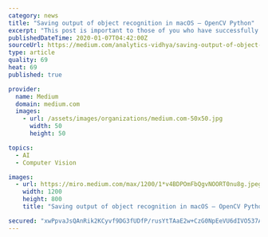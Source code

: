 ```yaml
---
category: news
title: "Saving output of object recognition in macOS — OpenCV Python"
excerpt: "This post is important to those of you who have successfully worked on your object detection task. I did some research on the process of saving the output of object detection on OpenCV in Python ..."
publishedDateTime: 2020-01-07T04:42:00Z
sourceUrl: https://medium.com/analytics-vidhya/saving-output-of-object-recognition-in-macos-opencv-python-5914bb5d9ca8
type: article
quality: 69
heat: 69
published: true

provider:
  name: Medium
  domain: medium.com
  images:
    - url: /assets/images/organizations/medium.com-50x50.jpg
      width: 50
      height: 50

topics:
  - AI
  - Computer Vision

images:
  - url: https://miro.medium.com/max/1200/1*v4BDPOmFbQgvNOORT0nu8g.jpeg
    width: 1200
    height: 800
    title: "Saving output of object recognition in macOS — OpenCV Python"

secured: "xwPpvaJsQAnRik2KCyvf9DG3fUDfP/rusYtTAaE2w+CzG0NpEeVU6dIVO537AQ5dJpGqALB5VZRWRgWeNECmqYTLWbqFnG0kpG1q6WN+s61zLvycQ+vH6JoIaY1Yg8WKerDvlvTpTZeTAU7SiP6l1SPzR7/XQJoSwZNKvJLY3553JBSjBaJu5IljE5LYp0MDlnqUn0RrAp2KtPINYNgfnk9fXArLXjs2pfAXQNYR5Ohkqj8p67AlmnFC5aPyt2JUs2I9ZQu6ioOAqtoyCjr7EZ/8FvJf8B5MY4R5ETu09f82FBQ1sPX6UyUJ5oudXF3F;wTv5GoJeCQCkl/Thz0l4tg=="
---
```


